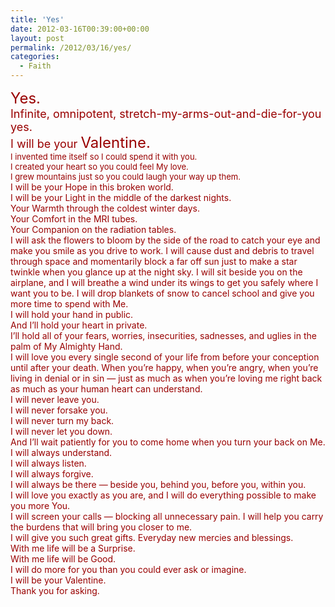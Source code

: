 ```yaml
---
title: 'Yes'
date: 2012-03-16T00:39:00+00:00
layout: post
permalink: /2012/03/16/yes/
categories:
  - Faith
---
```

<div style="color: #990000; text-align: left;">
  <span style="font-size: x-large;">Yes.</span>
</div>

<div style="color: #990000; text-align: left;">
  <span style="font-size: large;">Infinite, omnipotent, stretch-my-arms-out-and-die-for-you yes.</span>
</div>

<div style="color: #990000; text-align: left;">
  <span style="font-size: large;">I will be your <span style="font-size: x-large;">Valentine.</span></span>
</div>

<div style="color: #990000; text-align: left;">
</div>

<div style="color: #990000; text-align: left;">
  <span style="font-size: small;">I invented time itself so I could spend it with you.</span>
</div>

<div style="color: #990000; text-align: left;">
  <span style="font-size: small;">I created your heart so you could feel My love.</span>
</div>

<div style="color: #990000; text-align: left;">
  <span style="font-size: small;">I grew mountains just so you could laugh your way up them. </span>
</div>

<div style="color: #990000; text-align: left;">
</div>

<div style="color: #990000; text-align: left;">
  I will be your Hope in this broken world.
</div>

<div style="color: #990000; text-align: left;">
  I will be your Light in the middle of the darkest nights.
</div>

<div style="color: #990000; text-align: left;">
  Your Warmth through the coldest winter days.
</div>

<div style="color: #990000; text-align: left;">
  Your Comfort in the MRI tubes.
</div>

<div style="color: #990000; text-align: left;">
  Your Companion on the radiation tables.
</div>

<div style="color: #990000; text-align: left;">
</div>

<div style="color: #990000; text-align: left;">
  I will ask the flowers to bloom by the side of the road to catch your eye and make you smile as you drive to work. I will cause dust and debris to travel through space and momentarily block a far off sun just to make a star twinkle when you glance up at the night sky. I will sit beside you on the airplane, and I will breathe a wind under its wings to get you safely where I want you to be. I will drop blankets of snow to cancel school and give you more time to spend with Me.
</div>

<div style="color: #990000; text-align: left;">
</div>

<div style="color: #990000; text-align: left;">
  I will hold your hand in public.
</div>

<div style="color: #990000; text-align: left;">
  And I&#8217;ll hold your heart in private.
</div>

<div style="color: #990000; text-align: left;">
  I&#8217;ll hold all of your fears, worries, insecurities, sadnesses, and uglies in the palm of My Almighty Hand.
</div>

<div style="color: #990000; text-align: left;">
</div>

<div style="color: #990000; text-align: left;">
  I will love you every single second of your life from before your conception until after your death. When you&#8217;re happy, when you&#8217;re angry, when you&#8217;re living in denial or in sin &#8212; just as much as when you&#8217;re loving me right back as much as your human heart can understand.
</div>

<div style="color: #990000; text-align: left;">
</div>

<div style="color: #990000; text-align: left;">
  I will never leave you.
</div>

<div style="color: #990000; text-align: left;">
  I will never forsake you.
</div>

<div style="color: #990000; text-align: left;">
  I will never turn my back.
</div>

<div style="color: #990000; text-align: left;">
  I will never let you down.
</div>

<div style="color: #990000; text-align: left;">
  And I&#8217;ll wait patiently for you to come home when you turn your back on Me.
</div>

<div style="color: #990000; text-align: left;">
</div>

<div style="color: #990000; text-align: left;">
  I will always understand.
</div>

<div style="color: #990000; text-align: left;">
  I will always listen.
</div>

<div style="color: #990000; text-align: left;">
  I will always forgive.
</div>

<div style="color: #990000; text-align: left;">
  I will always be there &#8212; beside you, behind you, before you, within you.
</div>

<div style="text-align: left;">
</div>

<div style="color: #990000; text-align: left;">
  I will love you exactly as you are, and I will do everything possible to make you more You.
</div>

<div style="color: #990000; text-align: left;">
  I will screen your calls &#8212; blocking all unnecessary pain. I will help you carry the burdens that will bring you closer to me.
</div>

<div style="color: #990000; text-align: left;">
</div>

<div style="color: #990000; text-align: left;">
  I will give you such great gifts. Everyday new mercies and blessings.
</div>

<div style="text-align: left;">
  <span style="color: #990000;"></span>
</div>

<div style="color: #990000; text-align: left;">
  With me life will be a Surprise.
</div>

<div style="text-align: left;">
  <span style="color: #990000;"></span>
</div>

<div style="color: #990000; text-align: left;">
  With me life will be Good.
</div>

<div style="color: #990000; text-align: left;">
  I will do more for you than you could ever ask or imagine.
</div>

<div style="color: #990000; text-align: left;">
</div>

<div style="color: #990000; text-align: left;">
  I will be your Valentine.
</div>

<div style="text-align: left;">
  <span style="color: #990000;">Thank you for asking.</span>
</div>